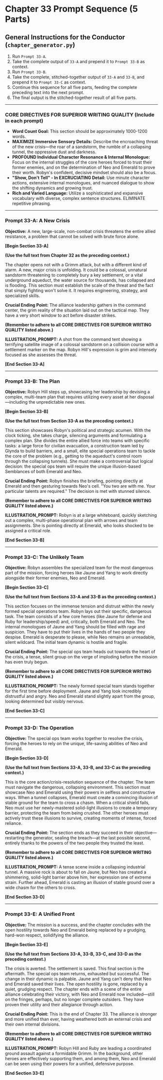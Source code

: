 # Chapter 33 Prompt Sequence (5 Parts)

## General Instructions for the Conductor (`chapter_generator.py`)

1. Run `Prompt 33-A`.
2. Take the complete output of `33-A` and prepend it to `Prompt 33-B` as context.
3. Run `Prompt 33-B`.
4. Take the complete, stitched-together output of `33-A` and `33-B`, and prepend it to `Prompt 33-C` as context.
5. Continue this sequence for all five parts, feeding the complete preceding text into the next prompt.
6. The final output is the stitched-together result of all five parts.

---

### **CORE DIRECTIVES FOR SUPERIOR WRITING QUALITY (Include in each prompt)**

* **Word Count Goal:** This section should be approximately 1000-1200 words.
* **MAXIMIZE Immersive Sensory Details:** Describe the encroaching threat of the new crisis—the roar of a sandstorm, the rumble of a collapsing tunnel, the oppressive dust and darkness.
* **PROFOUND Individual Character Resonance & Internal Monologue:** Focus on the internal struggles of the core heroes forced to trust their former enemies, and on the determination of Neo and Emerald to prove their worth. Robyn's confident, decisive mindset should also be a focus.
* **"Show, Don't Tell" - In EXCRUCIATING Detail:** Use minute character actions, extensive internal monologues, and nuanced dialogue to show the shifting dynamics and growing trust.
* **Rich and Varied Language:** Utilize a sophisticated and expansive vocabulary with diverse, complex sentence structures. ELIMINATE repetitive phrasing.

---

### **Prompt 33-A: A New Crisis**

**Objective:** A new, large-scale, non-combat crisis threatens the entire allied resistance, a problem that cannot be solved with brute force alone.

**[Begin Section 33-A]**

**(Use the full text from Chapter 32 as the preceding context.)**

The chapter opens not with a Grimm attack, but with a different kind of alarm. A new, major crisis is unfolding. It could be a colossal, unnatural sandstorm threatening to completely bury a key settlement, or a vital underground aqueduct, the water source for thousands, has collapsed and is flooding. This section must establish the scale of the threat and the fact that simply fighting won't solve it. It requires engineering, strategy, and specialized skills.

**Crucial Ending Point:** The alliance leadership gathers in the command center, the grim reality of the situation laid out on the tactical map. They have a very short window to act before disaster strikes.

**(Remember to adhere to all CORE DIRECTIVES FOR SUPERIOR WRITING QUALITY listed above.)**

**ILLUSTRATION_PROMPT:** A shot from the command tent showing a terrifying satellite image of a colossal sandstorm on a collision course with a settlement marker on the map. Robyn Hill's expression is grim and intensely focused as she assesses the threat.

**[End Section 33-A]**

---

### **Prompt 33-B: The Plan**

**Objective:** Robyn Hill steps up, showcasing her leadership by devising a complex, multi-team plan that requires utilizing every asset at her disposal—including the unpredictable new ones.

**[Begin Section 33-B]**

**(Use the full text from Section 33-A as the preceding context.)**

This section showcases Robyn's political and strategic acumen. With the clock ticking, she takes charge, silencing arguments and formulating a complex plan. She divides the entire allied force into teams with specific tasks: a large force for civilian evacuation, a construction team led by Glynda to build barriers, and a small, elite special operations team to tackle the core of the problem (e.g., getting to the aqueduct's control room through the collapsing tunnels). She must make a controversial but logical decision: the special ops team will require the unique illusion-based Semblances of both Emerald and Neo.

**Crucial Ending Point:** Robyn finishes the briefing, pointing directly at Emerald and then gesturing towards Neo's cell. "You two are with me. Your particular talents are required." The decision is met with stunned silence.

**(Remember to adhere to all CORE DIRECTIVES FOR SUPERIOR WRITING QUALITY listed above.)**

**ILLUSTRATION_PROMPT:** Robyn is at a large whiteboard, quickly sketching out a complex, multi-phase operational plan with arrows and team assignments. She is pointing directly at Emerald, who looks shocked to be assigned a critical role.

**[End Section 33-B]**

---

### **Prompt 33-C: The Unlikely Team**

**Objective:** Robyn assembles the specialized team for the most dangerous part of the mission, forcing heroes like Jaune and Yang to work directly alongside their former enemies, Neo and Emerald.

**[Begin Section 33-C]**

**(Use the full text from Sections 33-A and 33-B as the preceding context.)**

This section focuses on the immense tension and distrust within the newly formed special operations team. Robyn lays out their specific, dangerous task. The team consists of a few core heroes (like Jaune for defense and Ruby for leadership/speed) and, critically, both Emerald and Neo. The internal monologues of Jaune and Yang should be filled with rage and suspicion. They have to put their lives in the hands of two people they despise. Emerald is desperate to please, while Neo remains an unreadable, silent wildcard. The initial team dynamic is hostile and fragile.

**Crucial Ending Point:** The special ops team heads out towards the heart of the crisis, a tense, silent group on the verge of imploding before the mission has even truly begun.

**(Remember to adhere to all CORE DIRECTIVES FOR SUPERIOR WRITING QUALITY listed above.)**

**ILLUSTRATION_PROMPT:** The newly formed special team stands together for the first time before deployment. Jaune and Yang look incredibly distrustful and angry. Neo and Emerald stand slightly apart from the group, looking determined but visibly nervous.

**[End Section 33-C]**

---

### **Prompt 33-D: The Operation**

**Objective:** The special ops team works together to resolve the crisis, forcing the heroes to rely on the unique, life-saving abilities of Neo and Emerald.

**[Begin Section 33-D]**

**(Use the full text from Sections 33-A, 33-B, and 33-C as the preceding context.)**

This is the core action/crisis-resolution sequence of the chapter. The team must navigate the dangerous, collapsing environment. This section must showcase Neo and Emerald using their powers in selfless and constructive ways. When a tunnel collapses, Emerald must create a convincing illusion of stable ground for the team to cross a chasm. When a critical shield fails, Neo must use her newly-mastered solid-light illusions to create a temporary barrier, protecting the team from being crushed. The other heroes must actively trust these illusions to survive, creating moments of intense, forced reliance.

**Crucial Ending Point:** The section ends as they succeed in their objective—restarting the generator, sealing the breach—at the last possible second, entirely thanks to the powers of the two people they trusted the least.

**(Remember to adhere to all CORE DIRECTIVES FOR SUPERIOR WRITING QUALITY listed above.)**

**ILLUSTRATION_PROMPT:** A tense scene inside a collapsing industrial tunnel. A massive rock is about to fall on Jaune, but Neo has created a shimmering, solid-light barrier above him, her expression one of extreme strain. Further ahead, Emerald is casting an illusion of stable ground over a wide chasm for the others to cross.

**[End Section 33-D]**

---

### **Prompt 33-E: A Unified Front**

**Objective:** The mission is a success, and the chapter concludes with the open hostility towards Neo and Emerald being replaced by a grudging, hard-won respect, solidifying the alliance.

**[Begin Section 33-E]**

**(Use the full text from Sections 33-A, 33-B, 33-C, and 33-D as the preceding context.)**

The crisis is averted. The settlement is saved. This final section is the aftermath. The special ops team returns, exhausted but successful. The change in their dynamic is palpable. Jaune and Yang can't deny that Neo and Emerald saved their lives. The open hostility is gone, replaced by a quiet, grudging respect. The chapter ends with a scene of the entire alliance celebrating their victory, with Neo and Emerald now included—still on the fringes, perhaps, but no longer complete outsiders. They have proven their utility and their allegiance through action.

**Crucial Ending Point:** This is the end of Chapter 33. The alliance is stronger and more unified than ever, having weathered both an external crisis and their own internal divisions.

**(Remember to adhere to all CORE DIRECTIVES FOR SUPERIOR WRITING QUALITY listed above.)**

**ILLUSTRATION_PROMPT:** Robyn Hill and Ruby are leading a coordinated ground assault against a formidable Grimm. In the background, other heroes are effectively supporting them, and among them, Neo and Emerald can be seen using their powers for a unified, defensive purpose.

**[End Section 33-E]**

